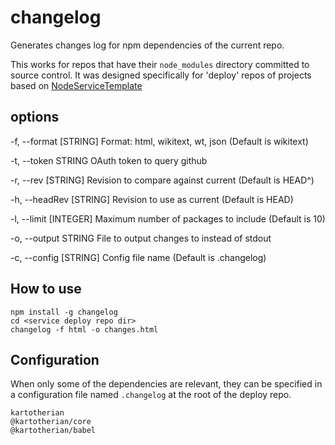 # changelog

Generates changes log for npm dependencies of the current repo.

This works for repos that have their `node_modules` directory committed to source control. It was designed specifically for 'deploy' repos of projects based on [NodeServiceTemplate](https://www.mediawiki.org/wiki/ServiceTemplateNode)

## options

-f, --format [STRING]  Format: html, wikitext, wt, json (Default is wikitext)

-t, --token STRING     OAuth token to query github

-r, --rev [STRING]     Revision to compare against current (Default is HEAD^)

-h, --headRev [STRING] Revision to use as current (Default is HEAD)

-l, --limit [INTEGER]  Maximum number of packages to include (Default is 10)

-o, --output STRING    File to output changes to instead of stdout

-c, --config [STRING]  Config file name (Default is .changelog)

## How to use

```
npm install -g changelog
cd <service deploy repo dir>
changelog -f html -o changes.html
```

## Configuration

When only some of the dependencies are relevant, they can be specified in a configuration file named `.changelog` at the root of the deploy repo.

```name=.changelog
kartotherian
@kartotherian/core
@kartotherian/babel
```


